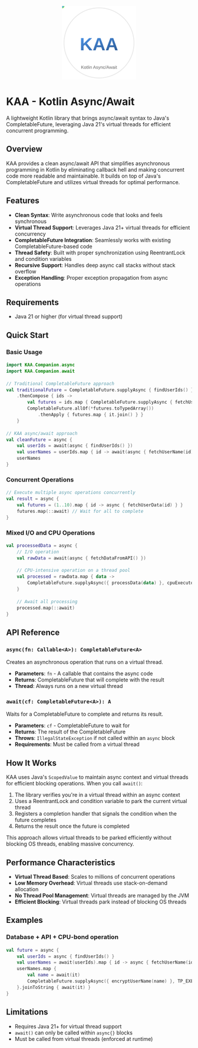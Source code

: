 <div align="center">
  <img src="logo.svg" alt="KAA Logo" width="200" height="200">
</div>

# KAA - Kotlin Async/Await

A lightweight Kotlin library that brings async/await syntax to Java's CompletableFuture, leveraging Java 21's virtual threads for efficient concurrent programming.

## Overview

KAA provides a clean async/await API that simplifies asynchronous programming in Kotlin by eliminating callback hell and making concurrent code more readable and maintainable. It builds on top of Java's CompletableFuture and utilizes virtual threads for optimal performance.

## Features

- **Clean Syntax**: Write asynchronous code that looks and feels synchronous
- **Virtual Thread Support**: Leverages Java 21+ virtual threads for efficient concurrency
- **CompletableFuture Integration**: Seamlessly works with existing CompletableFuture-based code
- **Thread Safety**: Built with proper synchronization using ReentrantLock and condition variables
- **Recursive Support**: Handles deep async call stacks without stack overflow
- **Exception Handling**: Proper exception propagation from async operations

## Requirements

- Java 21 or higher (for virtual thread support)

## Quick Start

### Basic Usage

```kotlin
import KAA.Companion.async
import KAA.Companion.await

// Traditional CompletableFuture approach
val traditionalFuture = CompletableFuture.supplyAsync { findUserIds() }
    .thenCompose { ids ->
        val futures = ids.map { CompletableFuture.supplyAsync { fetchUserName(it) } }
        CompletableFuture.allOf(*futures.toTypedArray())
            .thenApply { futures.map { it.join() } }
    }

// KAA async/await approach
val cleanFuture = async {
    val userIds = await(async { findUserIds() })
    val userNames = userIds.map { id -> await(async { fetchUserName(id) }) }
    userNames
}
```

### Concurrent Operations

```kotlin
// Execute multiple async operations concurrently
val result = async {
    val futures = (1..10).map { id -> async { fetchUserData(id) } }
    futures.map(::await) // Wait for all to complete
}
```

### Mixed I/O and CPU Operations

```kotlin
val processedData = async {
    // I/O operation
    val rawData = await(async { fetchDataFromAPI() })
    
    // CPU-intensive operation on a thread pool
    val processed = rawData.map { data ->
        CompletableFuture.supplyAsync({ processData(data) }, cpuExecutor)
    }
    
    // Await all processing
    processed.map(::await)
}
```

## API Reference

### `async(fn: Callable<A>): CompletableFuture<A>`

Creates an asynchronous operation that runs on a virtual thread.

- **Parameters**: `fn` - A callable that contains the async code
- **Returns**: CompletableFuture that will complete with the result
- **Thread**: Always runs on a new virtual thread

### `await(cf: CompletableFuture<A>): A`

Waits for a CompletableFuture to complete and returns its result.

- **Parameters**: `cf` - CompletableFuture to wait for
- **Returns**: The result of the CompletableFuture
- **Throws**: `IllegalStateException` if not called within an `async` block
- **Requirements**: Must be called from a virtual thread

## How It Works

KAA uses Java's `ScopedValue` to maintain async context and virtual threads for efficient blocking operations. When you call `await()`:

1. The library verifies you're in a virtual thread within an async context
2. Uses a ReentrantLock and condition variable to park the current virtual thread
3. Registers a completion handler that signals the condition when the future completes
4. Returns the result once the future is completed

This approach allows virtual threads to be parked efficiently without blocking OS threads, enabling massive concurrency.

## Performance Characteristics

- **Virtual Thread Based**: Scales to millions of concurrent operations
- **Low Memory Overhead**: Virtual threads use stack-on-demand allocation
- **No Thread Pool Management**: Virtual threads are managed by the JVM
- **Efficient Blocking**: Virtual threads park instead of blocking OS threads

## Examples

### Database + API + CPU-bond operation

```kotlin
val future = async {
    val userIds = async { findUserIds() }
    val userNames = await(userIds).map { id -> async { fetchUserName(id) } }
    userNames.map {
        val name = await(it)
        CompletableFuture.supplyAsync({ encryptUserName(name) }, TP_EXECUTOR)
    }.joinToString { await(it) }
}
```

## Limitations

- Requires Java 21+ for virtual thread support
- `await()` can only be called within `async{}` blocks
- Must be called from virtual threads (enforced at runtime)
